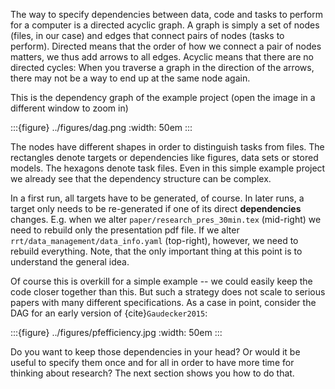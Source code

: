 The way to specify dependencies between data, code and tasks to perform for a computer
is a directed acyclic graph. A graph is simply a set of nodes (files, in our case) and
edges that connect pairs of nodes (tasks to perform). Directed means that the order of
how we connect a pair of nodes matters, we thus add arrows to all edges. Acyclic means
that there are no directed cycles: When you traverse a graph in the direction of the
arrows, there may not be a way to end up at the same node again.

This is the dependency graph of the example project (open the image in a different
window to zoom in)

:::\{figure} ../figures/dag.png :width: 50em :::

The nodes have different shapes in order to distinguish tasks from files. The rectangles
denote targets or dependencies like figures, data sets or stored models. The hexagons
denote task files. Even in this simple example project we already see that the
dependency structure can be complex.

In a first run, all targets have to be generated, of course. In later runs, a target
only needs to be re-generated if one of its direct **dependencies** changes. E.g. when
we alter `paper/research_pres_30min.tex` (mid-right) we need to rebuild only the
presentation pdf file. If we alter `rrt/data_management/data_info.yaml` (top-right),
however, we need to rebuild everything. Note, that the only important thing at this
point is to understand the general idea.

Of course this is overkill for a simple example -- we could easily keep the code closer
together than this. But such a strategy does not scale to serious papers with many
different specifications. As a case in point, consider the DAG for an early version of
{cite}`Gaudecker2015`:

:::\{figure} ../figures/pfefficiency.jpg :width: 50em :::

Do you want to keep those dependencies in your head? Or would it be useful to specify
them once and for all in order to have more time for thinking about research? The next
section shows you how to do that.
